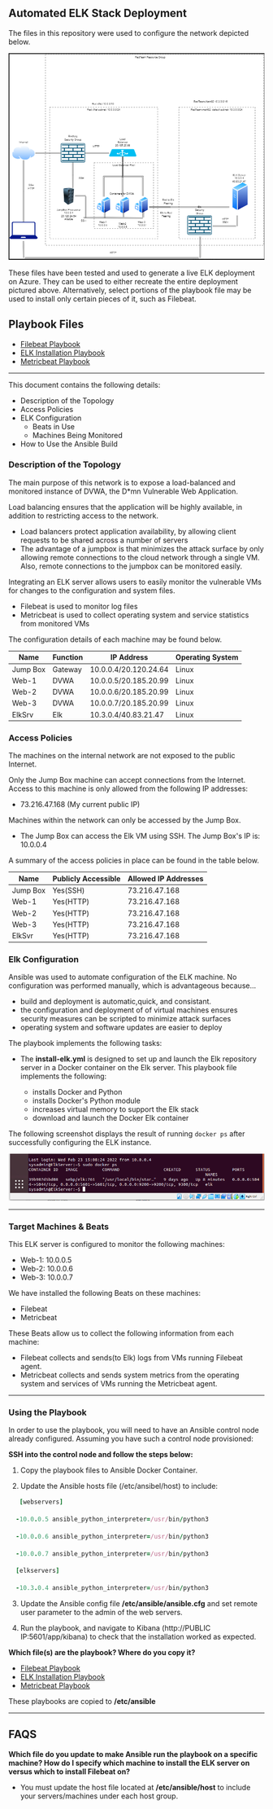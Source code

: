 ## Automated ELK Stack Deployment

The files in this repository were used to configure the network depicted below.

![Project 1 - Diagram](https://github.com/Wilsongs12/Elk-Stack-Project/blob/main/Diagram/Project%201%20Diagram.PNG)

These files have been tested and used to generate a live ELK deployment on Azure. They can be used to either recreate the entire deployment pictured above. Alternatively, select portions of the playbook file may be used to install only certain pieces of it, such as Filebeat.

## Playbook Files

- [Filebeat Playbook](https://github.com/Wilsongs12/Elk-Stack-Project/blob/main/Ansible/filebeat-playbook.yml)
- [ELK Installation Playbook](https://github.com/Wilsongs12/Elk-Stack-Project/blob/main/Ansible/install-elk.yml)
- [Metricbeat Playbook](https://github.com/Wilsongs12/Elk-Stack-Project/blob/main/Ansible/metricbeat-playbook.yml)

----

This document contains the following details:

- Description of the Topology
- Access Policies
- ELK Configuration
  - Beats in Use
  - Machines Being Monitored
- How to Use the Ansible Build

### Description of the Topology

The main purpose of this network is to expose a load-balanced and monitored instance of DVWA, the D*mn Vulnerable Web Application.

Load balancing ensures that the application will be highly available, in addition to restricting access to the network.

- Load balancers protect application availability, by allowing client requests to be shared across a number of servers
- The advantage of a jumpbox is that minimizes the attack surface by only allowing remote connections to the cloud network through
  a single VM. Also, remote connections to the jumpbox can be monitored easily.

Integrating an ELK server allows users to easily monitor the vulnerable VMs for changes to the configuration and system files.

- Filebeat is used to monitor log files
- Metricbeat is used to collect operating system and service statistics from monitored VMs

The configuration details of each machine may be found below.

| Name     | Function | IP Address              | Operating System |
|----------|----------|-------------------------|------------------|
| Jump Box | Gateway  | 10.0.0.4/20.120.24.64   | Linux            |
| Web-1    | DVWA     | 10.0.0.5/20.185.20.99   | Linux            |
| Web-2    | DVWA     | 10.0.0.6/20.185.20.99   | Linux            |
| Web-3    | DVWA     | 10.0.0.7/20.185.20.99   | Linux            |
| ElkSrv   | Elk      | 10.3.0.4/40.83.21.47    | Linux            |

### Access Policies

The machines on the internal network are not exposed to the public Internet. 

Only the Jump Box machine can accept connections from the Internet. Access to this machine is only allowed from the following IP addresses:

- 73.216.47.168 (My current public IP)

Machines within the network can only be accessed by the Jump Box.
- The Jump Box can access the Elk VM using SSH. The Jump Box's IP is: 10.0.0.4

A summary of the access policies in place can be found in the table below.

| Name     | Publicly Accessible | Allowed IP Addresses |
|----------|---------------------|----------------------|
| Jump Box | Yes(SSH)            | 73.216.47.168        |
| Web-1    | Yes(HTTP)           | 73.216.47.168        |
| Web-2    | Yes(HTTP)           | 73.216.47.168        |
| Web-3    | Yes(HTTP)           | 73.216.47.168        |
| ElkSvr   | Yes(HTTP)           | 73.216.47.168        |

### Elk Configuration

Ansible was used to automate configuration of the ELK machine. No configuration was performed manually, which is advantageous because...

- build and deployment is automatic,quick, and consistant.
- the configuration and deployment of of virtual machines ensures security measures can be scripted to minimize attack surfaces
- operating system and software updates are easier to deploy

The playbook implements the following tasks:

- The **install-elk.yml** is designed to set up and launch the Elk repository server in a Docker container on the Elk server. This playbook file
  implements the following:
  
  - installs Docker and Python
  - installs Docker's Python module
  - increases virtual memory to support the Elk stack
  - download and launch the Docker Elk container

The following screenshot displays the result of running `docker ps` after successfully configuring the ELK instance.

![](https://github.com/Wilsongs12/Elk-Stack-Project/blob/main/Linux/Container.PNG)

----

### Target Machines & Beats

This ELK server is configured to monitor the following machines:

- Web-1: 10.0.0.5
- Web-2: 10.0.0.6
- Web-3: 10.0.0.7

We have installed the following Beats on these machines:

- Filebeat
- Metricbeat

These Beats allow us to collect the following information from each machine:
 
 - Filebeat collects and sends(to Elk) logs from VMs running Filebeat agent.
 - Metricbeat collects and sends system metrics from the operating system and services of VMs running the Metricbeat agent. 

----

### Using the Playbook

In order to use the playbook, you will need to have an Ansible control node already configured. Assuming you have such a control node provisioned: 

**SSH into the control node and follow the steps below:**

1. Copy the playbook files to Ansible Docker Container.

2. Update the Ansible hosts file (/etc/ansibel/host) to include:
  
```ruby
   [webservers] 
  
  -10.0.0.5 ansible_python_interpreter=/usr/bin/python3
  
  -10.0.0.6 ansible_python_interpreter=/usr/bin/python3
  
  -10.0.0.7 ansible_python_interpreter=/usr/bin/python3
  
  [elkservers]
  
  -10.3.0.4 ansible_python_interpreter=/usr/bin/python3
  ```
 
3. Update the Ansible config file **/etc/ansible/ansible.cfg** and set remote user parameter to the admin of the web servers.

4. Run the playbook, and navigate to Kibana (http://PUBLIC IP:5601/app/kibana) to check that the installation worked as expected.

 **Which file(s) are the playbook? Where do you copy it?**

- [Filebeat Playbook](https://github.com/Wilsongs12/Elk-Stack-Project/blob/main/Ansible/filebeat-playbook.yml)
- [ELK Installation Playbook](https://github.com/Wilsongs12/Elk-Stack-Project/blob/main/Ansible/install-elk.yml)
- [Metricbeat Playbook](https://github.com/Wilsongs12/Elk-Stack-Project/blob/main/Ansible/metricbeat-playbook.yml)

These playbooks are copied to **/etc/ansible**

----

## FAQS 

**Which file do you update to make Ansible run the playbook on a specific machine? How do I specify which machine to install the ELK server on versus which to install Filebeat on?**

- You must update the host file located at **/etc/ansible/host** to include your servers/machines under each host group.
 

